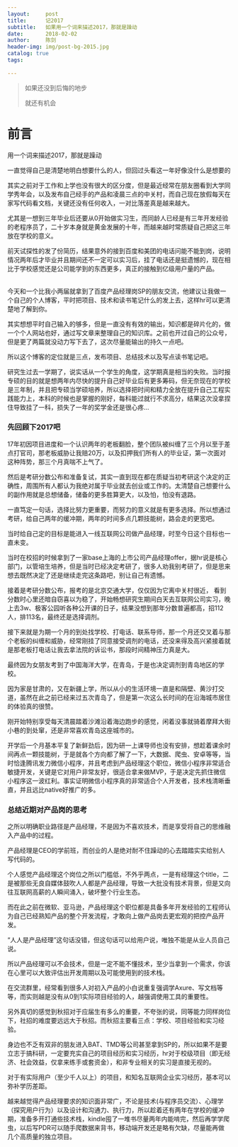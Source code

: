 ```yaml
---
layout:     post
title:      记2017
subtitle:   如果用一个词来描述2017，那就是躁动
date:       2018-02-02
author:     陈剑
header-img: img/post-bg-2015.jpg
catalog: true
tags:
  
---
```


> 如果还没到后悔的地步
> 
> 就还有机会
> 

# 前言
用一个词来描述2017，那就是躁动

一直觉得自己是清楚地明白想要什么的人，但回过头看这一年好像没什么是想要的

其实之前对于工作和上学也没有很大的区分度，但是最近经常在朋友圈看到大学同学秀年会，以及发布自己经手的产品和凌晨三点的中关村，而自己现在放假每天在家写代码看文档，关键还没有任何收入，一对比落差真是越来越大。

尤其是一想到三年毕业后还要从0开始做实习生，而同龄人已经是有三年开发经验的老程序员了，二十岁本身就是黄金发展的十年，而越来越时常质疑自己把这三年放在学校的意义。

前天试探性的发了份简历，结果意外的接到百度和美团的电话问能不能到岗，说明情况两年后才毕业并且期间还不一定可以实习后，挂了电话还是挺遗憾的，现在相比于学校感觉还是公司能学到的东西更多，真正的接触到亿级用户量的产品。                                                             

今天和一个比我小两届就拿到了百度产品经理岗SP的朋友交流，他建议让我做一个自己的个人博客，平时把项目、技术和读书笔记什么的发上去，这样hr可以更清楚地了解到你。

其实想想平时自己输入的够多，但是一直没有有效的输出，知识都是碎片化的，做一个个人网站也好，通过写文章来整理自己的知识库。之前也开过自己的公众号，但是更了两篇就没动力写下去了，这次尽量能输出的持久一点吧。

所以这个博客的定位就是三点，发布项目、总结技术以及写点读书笔记吧。

研究生过去一学期了，说实话从一个学生的角度，这学期真是相当的失败。当时报专硕的目的就是想两年内尽快的提升自己好毕业后有更多筹码，但无奈现在的学校是三年制，并且把专硕当学硕培养，所以选择把时间和精力全放在提升自己工程实践能力上，本科的时候也是掌握的刚好，每科能过就行不求高分，结果这次没拿捏住导致挂了一科，损失了一年的奖学金还是很心疼...

### 先回顾下2017吧

17年初因项目进度和一个认识两年的老板翻脸，整个团队被纠缠了三个月以至于差点打官司，那老板威胁让我赔20万，以及扣押我们所有人的毕业证，第一次面对这种阵势，那三个月真喘不上气了。

然后是考研分数公布和准备复试，其实一直到现在都在质疑当初考研这个决定的正确性，周围所有人都认为我绝对属于毕业就去创业或工作的。太清楚自己想要什么的副作用就是总想储备，储备的更多胜算更大，以及怕，怕没有退路。

一直笃定一句话，选择比努力更重要，而努力的意义就是有更多选择。所以想通过考研，给自己两年的缓冲期，两年的时间多点几颗技能树，路会走的更宽吧。

当时给自己定的目标是能进入一线互联网公司做产品经理，时至今日这个目标也一直未变。

当时在校招的时候拿到了一家base上海的上市公司产品经理offer，据hr说是核心部门，以管培生培养，但是当时已经决定考研了，很多人劝我别考研了，但是思来想去既然决定了还是继续走完这条路吧，别让自己有遗憾。

接着是考研分数公布，报考的是北京交通大学，仅仅因为它离中关村很近， 看到分数时心里还暗自窃喜以为稳了，开始畅想研究生期间白天去互联网公司实习，晚上去3w、极客公园听各种公开课的日子，结果没想到那年分数普遍都高，招112人，排113名，最终还是选择调剂。

接下来就是为期一个月的到处找学校、打电话、联系导师，那一个月还交叉着与那个老板的纠缠和威胁，经常刚挂了同意接受调剂的电话，还没来得及高兴紧接着就是那老板打电话让我去拿法院的诉讼书，那段时间精神压力真是大。

最终因为女朋友考到了中国海洋大学，在青岛，于是也决定调剂到青岛地区的学校。

因为家是甘肃的，又在新疆上学，所以从小的生活环境一直是和隔壁、黄沙打交道，虽然在此之前已经来过五次青岛了，但是第一次这么长时间的在沿海城市居住的体验真的很赞。

刚开始特别享受每天清晨踏着沙滩沿着海边跑步的感觉，闲着没事就骑着摩拜大街小巷的到处窜，还是非常喜欢青岛这座城市的。

开学后一个月基本平复了新鲜劲后，因为研一上课导师也没有安排，想趁着课余时间再点一颗技能树，于是就各个方向都了解了一下，大数据、爬虫、安卓等等，当时恰逢腾讯发力微信小程序，并且考虑到产品经理这个职位，微信小程序非常适合敏捷开发，关键是它对用户非常友好，很适合拿来做MVP，于是决定先抓住微信小程序这一波红利。事实证明微信小程序真的非常适合个人开发者，技术栈清晰垂直，并且远比native好推广的多。

### 总结近期对产品岗的思考

之所以明确职业路径是产品经理，不是因为不喜欢技术，而是享受将自己的思维融入产品中的过程。

产品经理是CEO的学前班，而创业的人是绝对耐不住躁动的心去踏踏实实给别人写代码的。

个人感觉产品经理这个岗位之所以门槛低，不外乎两点，一是有经理这个title，二是被那些无良自媒体鼓吹人人都是产品经理，导致一大批没有技术背景，但是又向往互联网高薪的人瞬间涌入，破坏整个行业生态。

而在此之前在微软、亚马逊，产品经理这个职位都是具备多年开发经验的工程师认为自己已经熟知产品的整个开发流程，才敢向上做产品岗去更宏观的把控产品开发。

“人人是产品经理”这句话没错，但这句话可以给用户说，唯独不能是从业人员自己说。

所以产品经理可以不会技术，但是一定不能不懂技术，至少当拿到一个需求，你该在心里可以大致评估出开发周期以及可能使用到的技术栈。

在交流群里，经常看到很多人对初入产品的小白说重复强调学Axure、写文档等等，而实则越是没有从0到1实际项目经验的人，越强调使用工具的重要性。

另外真切的感觉到秋招对于应届生有多么的重要，不夸张的说，同等能力同样岗位下，社招的难度要远远大于秋招。而秋招主要看三点：学校、项目经验和实习经验。

身边也不乏有双非的朋友进入BAT、TMD等公司甚至拿到SP的，所以如果不是要立志于搞科研，一定要充实自己的项目经历和实习经历，hr对于校级项目（即无经济、社会效益，仅拿来练手或套资金），和非专业相关的实习是直接无视的。

对于有实际用户（至少千人以上）的项目，和知名互联网企业实习经历，基本可以弥补学历差距。

越来越觉得产品经理要求的知识面非常广，不论是技术(与程序员交流）、心理学（探究用户行为）以及设计和沟通力、执行力，所以趁着还有两年在学校的缓冲期，准备多开打通些技术栈，kindle囤了一堆书尽量两年内能啃完，然后再学学爬虫，以后写PDR可以随手爬数据来背书，移动端开发还是略有欠缺，尽量能再做几个高质量的独立项目。


